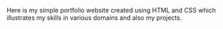 Here is my simple portfolio website created using HTML and CSS which illustrates my skills in various domains and also my projects.
 
